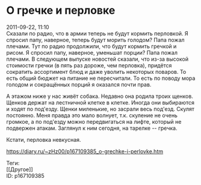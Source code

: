 О гречке и перловке
====================

   
 2011-09-22, 11:10   
  Сказали по радио, что в армии теперь не будут кормить перловкой. Я спросил папу, наверное, теперь будут морить голодом? Папа пожал плечами. Тут по радио продолжили, что будут кормить гречкой и рисом. Я спросил папу, наверное, уменьшат порции? Папа пожал плечами. В следующем выпуске новостей сказали, что из-за высокой стоимости гречки (в пять раз дороже, чем перловка), придётся сократить ассортимент блюд и даже уволить некоторых поваров. То есть общий бюджет на питание не пересчитали. То есть по поводу мора голодом и сокращённых порций я оказался почти прав.   
   
 А этажом ниже у нас живёт собака. Недавно она родила троих щенков. Щенков держат на лестничной клетке в клетке. Иногда они выбираются и ходят по под'езду. Щенки миленькие, но засрали весь под'езд. Скулят постоянно. Меня правда это мало волнует, т.к. скуление не очень громкое, а по под'езду можно передвигаться на лифте, который не подвержен атакам. Заглянул к ним сегодня, на тарелке -- гречка.   
   
 Кстати, перловка невкусная.   
    
 <https://diary.ru/~zHz00/p167109385_o-grechke-i-perlovke.htm>   
   
 Теги:   
 [[Другое]]   
 ID: p167109385